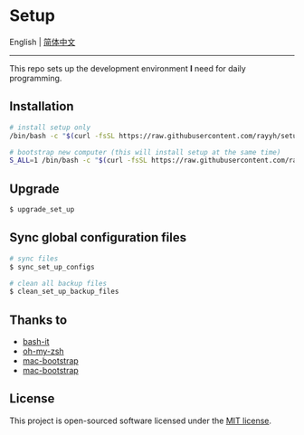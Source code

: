 # Setup

English | [简体中文](README_zh_CN.md)

---

This repo sets up the development environment **I** need for daily programming.

## Installation

```bash
# install setup only
/bin/bash -c "$(curl -fsSL https://raw.githubusercontent.com/rayyh/setup/master/install.sh)"

# bootstrap new computer (this will install setup at the same time)
S_ALL=1 /bin/bash -c "$(curl -fsSL https://raw.githubusercontent.com/rayyh/setup/master/bootstrap.sh)"
```

## Upgrade

```bash
$ upgrade_set_up
```

## Sync global configuration files

```bash
# sync files
$ sync_set_up_configs

# clean all backup files
$ clean_set_up_backup_files
```

## Thanks to

+ [bash-it](https://github.com/Bash-it/bash-it)
+ [oh-my-zsh](https://github.com/ohmyzsh/ohmyzsh)
+ [mac-bootstrap](https://github.com/joshukraine/mac-bootstrap)
+ [mac-bootstrap](https://github.com/deild/mac-bootstrap)

## License

This project is open-sourced software licensed under the [MIT license](LICENSE).

